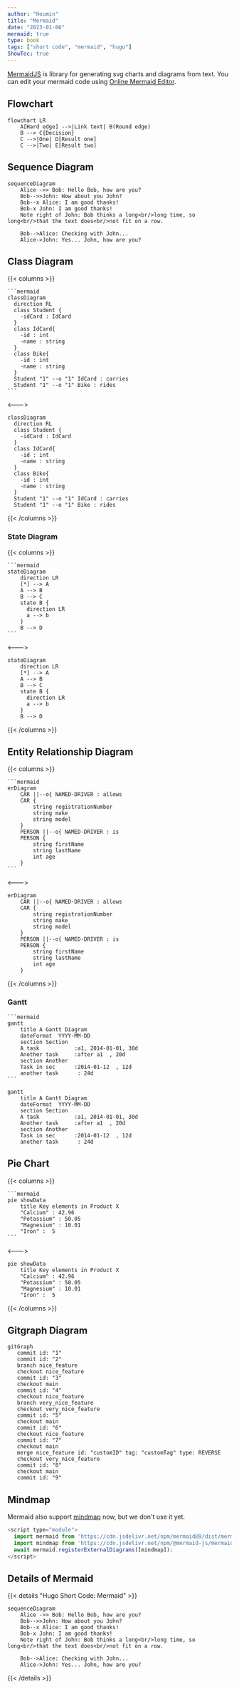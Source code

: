 ```yaml
---
author: "Houmin"
title: "Mermaid"
date: "2023-01-06"
mermaid: true
type: book
tags: ["short code", "mermaid", "hugo"]
ShowToc: true
---
```


[MermaidJS](https://mermaid.js.org) is library for generating svg charts and diagrams from text. You can edit your mermaid code using [Online Mermaid Editor](https://mermaid.live).

## Flowchart

```mermaid
flowchart LR
    A[Hard edge] -->|Link text| B(Round edge)
    B --> C{Decision}
    C -->|One| D[Result one]
    C -->|Two| E[Result two]
```

## Sequence Diagram

```mermaid
sequenceDiagram
    Alice ->> Bob: Hello Bob, how are you?
    Bob-->>John: How about you John?
    Bob--x Alice: I am good thanks!
    Bob-x John: I am good thanks!
    Note right of John: Bob thinks a long<br/>long time, so long<br/>that the text does<br/>not fit on a row.

    Bob-->Alice: Checking with John...
    Alice->John: Yes... John, how are you?
```

## Class Diagram

{{< columns >}}
````tpl
```mermaid
classDiagram
  direction RL
  class Student {
    -idCard : IdCard
  }
  class IdCard{
    -id : int
    -name : string
  }
  class Bike{
    -id : int
    -name : string
  }
  Student "1" --o "1" IdCard : carries
  Student "1" --o "1" Bike : rides
```
````

<--->
```mermaid
classDiagram
  direction RL
  class Student {
    -idCard : IdCard
  }
  class IdCard{
    -id : int
    -name : string
  }
  class Bike{
    -id : int
    -name : string
  }
  Student "1" --o "1" IdCard : carries
  Student "1" --o "1" Bike : rides
```
{{< /columns >}}

### State Diagram

{{< columns >}}

````tpl
```mermaid
stateDiagram
    direction LR
    [*] --> A
    A --> B
    B --> C
    state B {
      direction LR
      a --> b
    }
    B --> D
```
````

<--->

```mermaid
stateDiagram
    direction LR
    [*] --> A
    A --> B
    B --> C
    state B {
      direction LR
      a --> b
    }
    B --> D
```

{{< /columns >}}

## Entity Relationship Diagram

{{< columns >}}

````tpl
```mermaid
erDiagram
    CAR ||--o{ NAMED-DRIVER : allows
    CAR {
        string registrationNumber
        string make
        string model
    }
    PERSON ||--o{ NAMED-DRIVER : is
    PERSON {
        string firstName
        string lastName
        int age
    }
```
````
<--->

```mermaid
erDiagram
    CAR ||--o{ NAMED-DRIVER : allows
    CAR {
        string registrationNumber
        string make
        string model
    }
    PERSON ||--o{ NAMED-DRIVER : is
    PERSON {
        string firstName
        string lastName
        int age
    }
```
{{< /columns >}}


### Gantt

````tpl
```mermaid
gantt
    title A Gantt Diagram
    dateFormat  YYYY-MM-DD
    section Section
    A task           :a1, 2014-01-01, 30d
    Another task     :after a1  , 20d
    section Another
    Task in sec      :2014-01-12  , 12d
    another task      : 24d
```
````

```mermaid
gantt
    title A Gantt Diagram
    dateFormat  YYYY-MM-DD
    section Section
    A task           :a1, 2014-01-01, 30d
    Another task     :after a1  , 20d
    section Another
    Task in sec      :2014-01-12  , 12d
    another task      : 24d
```

## Pie Chart

{{< columns >}}

<!-- prettier-ignore -->
````tpl
```mermaid
pie showData
    title Key elements in Product X
    "Calcium" : 42.96
    "Potassium" : 50.05
    "Magnesium" : 10.01
    "Iron" :  5
```
````

<--->

```mermaid
pie showData
    title Key elements in Product X
    "Calcium" : 42.96
    "Potassium" : 50.05
    "Magnesium" : 10.01
    "Iron" :  5
```
{{< /columns >}}

## Gitgraph Diagram

```mermaid
gitGraph
   commit id: "1"
   commit id: "2"
   branch nice_feature
   checkout nice_feature
   commit id: "3"
   checkout main
   commit id: "4"
   checkout nice_feature
   branch very_nice_feature
   checkout very_nice_feature
   commit id: "5"
   checkout main
   commit id: "6"
   checkout nice_feature
   commit id: "7"
   checkout main
   merge nice_feature id: "customID" tag: "customTag" type: REVERSE
   checkout very_nice_feature
   commit id: "8"
   checkout main
   commit id: "9"
```

## Mindmap

Mermaid also support [mindmap](https://mermaid.js.org/syntax/mindmap.html) now, but we don't use it yet.

```js
<script type="module">
  import mermaid from 'https://cdn.jsdelivr.net/npm/mermaid@9/dist/mermaid.esm.min.mjs';
  import mindmap from 'https://cdn.jsdelivr.net/npm/@mermaid-js/mermaid-mindmap@9/dist/mermaid-mindmap.esm.min.mjs';
  await mermaid.registerExternalDiagrams([mindmap]);
</script>
```

## Details of Mermaid

{{< details "Hugo Short Code: Mermaid" >}}
```mermaid
sequenceDiagram
    Alice ->> Bob: Hello Bob, how are you?
    Bob-->>John: How about you John?
    Bob--x Alice: I am good thanks!
    Bob-x John: I am good thanks!
    Note right of John: Bob thinks a long<br/>long time, so long<br/>that the text does<br/>not fit on a row.

    Bob-->Alice: Checking with John...
    Alice->John: Yes... John, how are you?
```
{{< /details >}}

